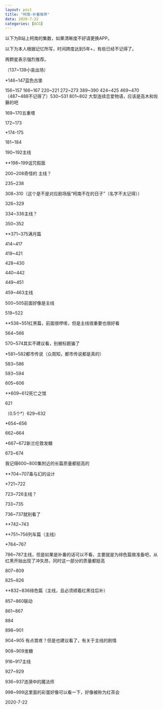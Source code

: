 ```yaml
---
layout: post
title: "柯南-补番推荐"
data: 2020-7-22
categories: [ACG]
---
```


以下为B站上柯南的集数，如果清晰度不好请更换APP。

以下为本人根据记忆所写，时间跨度达到5年+，有些已经不记得了。

两颗星表示强烈推荐。

（137~139小哀出场）

*146~147蓝色古堡

156~157 166~167 220~221 272~273 389~390 424~425 469~470（487~488不记得了）530~531  801~802 大型连续恋爱物语，应该是高木和佐藤的吧

169~170五重塔

172~173

*174-175

181~184

190~192主线

**198~199诅咒假面

200~208奇怪的 主线？

235~238

308~310（这个是不是对应剧场版“柯南不在的日子”（名字不太记得））

326~329

334~336主线？

350~352

**371~375满月篇

414~417

419~421

428~430

440~442

449~451

459~463主线

500~505前面好像是主线

519~522

**538~551红黑篇，前面很啰嗦，但是主线很重要也很好看

564~566

570~574其实不建议看，别被标题骗了

*581~582都市传说（众周知，都市传说都是真的）

583~586

593~594

605~606

**609~612死亡之馆

621

（0.5个*）629~632

*654~656

662~664

*667~672新兰伦敦发糖

673~674

我记得600~800集附近的长篇质量都挺高的

**704~707毒与幻的设计

*721~722

723~726主线？

733~735

736~737就别看了

**742~743

**751~756列车篇（主线）

*764~767

786~787主线，但是如果是补番的话可以不看，主要就是为绯色篇做准备吧，从红黑开始出现了冲矢昂，同时这一部分的质量都挺高

807~809

825~826

**832~836绯色篇（主线，且必须顺着红黑往后补）

857~860联动

861~867

884

898~901

904~905 有点胃疼？但是也建议看了，有关于主线的剧情

908~909发糖

916~917主线

927~929

936~937涟漪中的魔法师

998~999这里面的彩蛋好像可以看一下，好像被称为红茶会



2020-7-22